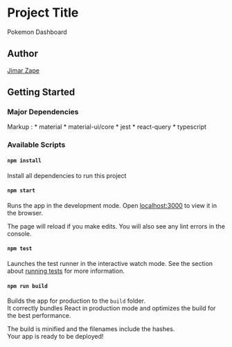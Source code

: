 # Project Title

Pokemon Dashboard

## Author

[Jimar Zape](https://github.com/jimarzape)

## Getting Started

### Major Dependencies

Markup :  * material 
          * material-ui/core 
          * jest 
          * react-query 
          * typescript

### Available Scripts

#### `npm install`

Install all dependencies to run this project

#### `npm start`

Runs the app in the development mode.
Open [localhost:3000](http://localhost:3000) to view it in the browser.

The page will reload if you make edits.
You will also see any lint errors in the console.

#### `npm test`

Launches the test runner in the interactive watch mode.
See the section about [running tests](https://facebook.github.io/create-react-app/docs/running-tests) for more information.

#### `npm run build`

Builds the app for production to the `build` folder.\
It correctly bundles React in production mode and optimizes the build for the best performance.

The build is minified and the filenames include the hashes.\
Your app is ready to be deployed!
